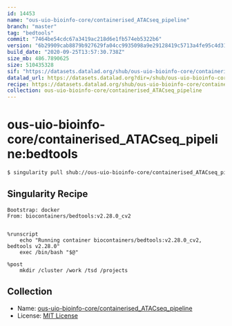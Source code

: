 ```yaml
---
id: 14453
name: "ous-uio-bioinfo-core/containerised_ATACseq_pipeline"
branch: "master"
tag: "bedtools"
commit: "7464be54cdc67a3419ac218d6e1fb574eb5322b6"
version: "6b29909cab8879b927629fa04cc9935098a9e29128419c5713a4fe95c4d31572"
build_date: "2020-09-25T13:57:30.738Z"
size_mb: 486.7890625
size: 510435328
sif: "https://datasets.datalad.org/shub/ous-uio-bioinfo-core/containerised_ATACseq_pipeline/bedtools/2020-09-25-7464be54-6b29909c/6b29909cab8879b927629fa04cc9935098a9e29128419c5713a4fe95c4d31572.sif"
datalad_url: https://datasets.datalad.org?dir=/shub/ous-uio-bioinfo-core/containerised_ATACseq_pipeline/bedtools/2020-09-25-7464be54-6b29909c/
recipe: https://datasets.datalad.org/shub/ous-uio-bioinfo-core/containerised_ATACseq_pipeline/bedtools/2020-09-25-7464be54-6b29909c/Singularity
collection: ous-uio-bioinfo-core/containerised_ATACseq_pipeline
---
```


# ous-uio-bioinfo-core/containerised_ATACseq_pipeline:bedtools

```bash
$ singularity pull shub://ous-uio-bioinfo-core/containerised_ATACseq_pipeline:bedtools
```

## Singularity Recipe

```singularity
Bootstrap: docker
From: biocontainers/bedtools:v2.28.0_cv2


%runscript
	echo "Running container biocontainers/bedtools:v2.28.0_cv2, bedtools v2.28.0"
	exec /bin/bash "$@"

%post
	mkdir /cluster /work /tsd /projects
```

## Collection

 - Name: [ous-uio-bioinfo-core/containerised_ATACseq_pipeline](https://github.com/ous-uio-bioinfo-core/containerised_ATACseq_pipeline)
 - License: [MIT License](https://api.github.com/licenses/mit)

